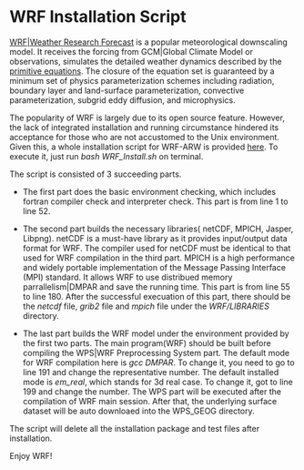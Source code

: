 # WRF Installation Script

[WRF\|Weather Research Forecast](http://www.wrf-model.org) is a popular  meteorological downscaling model. It receives the forcing from GCM\|Global Climate Model or observations, simulates the detailed weather dynamics described by the [primitive equations](https://en.wikipedia.org/wiki/Primitive_equations). The closure of the equation set is guaranteed by a minimum set of physics parameterization schemes including radiation, boundary layer and land-surface parameterization, convective parameterization, subgrid eddy diffusion, and microphysics.

The popularity of WRF is largely due to its open source feature. However, the lack of integrated installation and running circumstance hindered its acceptance for those who are not accustomed to the Unix environment. Given this, a whole installation script for WRF-ARW is provided [here](https://github.com/lambdamore/HPC_Repository/blob/master/WRF/WRF_Install/WRF_Install.sh). To execute it, just run *bash WRF_Install.sh* on terminal. 

The script is consisted of 3 succeeding parts. 

- The first part does the basic environment checking, which includes fortran compiler check and interpreter check. This part is from line 1 to line 52. 

- The second part builds the necessary libraries( netCDF, MPICH, Jasper, Libpng). netCDF is a must-have library as it provides input/output data format for WRF. The compiler used for netCDF must be identical to that used for WRF compilation in the third part. MPICH is a high performance and widely portable implementation of the Message Passing Interface (MPI) standard. It allows WRF to use distribued memory parrallelism\|DMPAR and save the running time. This part is from line 55 to line 180. After the successful execuation of this part, there should be the *netcdf* file, *grib2* file and *mpich* file under the *WRF/LIBRARIES* directory.

- The last part builds the WRF model under the environment provided by the first two parts. The main program(WRF) should be built  before compiling the WPS\|WRF Preprocessing System part. The default mode for WRF compilation here is *gcc DMPAR*. To change it, you need to go to line 191 and change the representative number. The default installed mode is *em_real*, which stands for 3d real case. To change it, got to line 199 and change the number.
The WPS part will be executed after the compilation of WRF main session. After that, the underlying surface dataset will be auto downloaed into the WPS\_GEOG directory. 

The script will delete all the installation package and test files after installation.

Enjoy WRF!